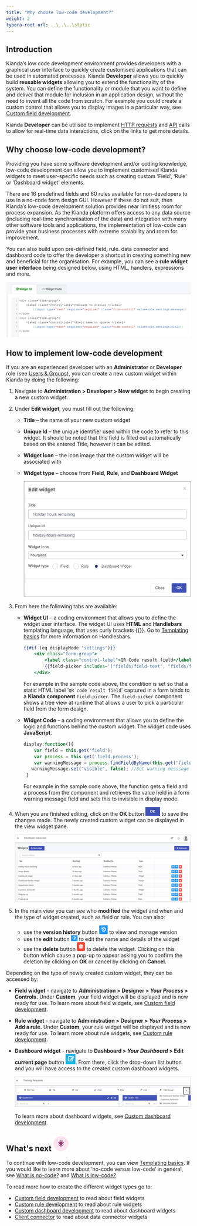 ```yaml
---
title: "Why choose low-code development?"
weight: 2
typora-root-url: ..\..\..\static
---
```


## Introduction

Kianda’s low code development environment provides developers with a graphical user interface to quickly create customised applications that can be used in automated processes. Kianda **Developer** allows you to quickly build **reusable widgets** allowing you to extend the functionality of the system. You can define the functionality or module that you want to define and deliver that module for inclusion in an application design, without the need to invent all the code from scratch. For example you could create a custom control that allows you to display images in a particular way, see [Custom field development](/docs/low-code/field-widget/).

Kianda **Developer** can be utilised to implement [HTTP requests](/docs/low-code/webhooks/) and [API](/docs/apis/) calls to allow for real-time data interactions, click on the links to get more details.


## Why choose low-code development? 

Providing you have some software development and/or coding knowledge, low-code development can allow you to implement customised Kianda widgets to meet user-specific needs such as creating custom ‘Field’, ‘Rule’ or ‘Dashboard widget’ elements.

There are 16 predefined fields and 60 rules available for non-developers to use in a no-code form design GUI. However if these do not suit, then Kianda’s low-code development solution provides near limitless room for process expansion. As the Kianda platform offers access to any data source (including real-time synchronisation of the data) and integration with many other software tools and applications, the implementation of low-code can provide your business processes with extreme scalability and room for improvement.

You can also build upon pre-defined field, rule. data connector and dashboard code to offer the developer a shortcut in creating something new and beneficial for the organisation. For example, you can see a **rule widget user interface** being designed below, using HTML, handlers, expressions and more.

![Rule widget UI](/images/rulewidgetui150.PNG) 



## How to implement low-code development 

If you are an experienced developer with an **Administrator** or **Developer** role (see [Users & Groups](/docs/platform/administration/users/)), you can create a new custom widget within Kianda by doing the following: 

1. Navigate to **Administration > Developer > New widget** to begin creating a new custom widget.

2. Under **Edit widget**, you must fill out the following: 

   * **Title** – the name of your new custom widget

   * **Unique Id** – the unique identifier used within the code to refer to this widget. It should be noted that this field is filled out automatically based on the entered Title, however it can be edited.

   * **Widget Icon** – the icon image that the custom widget will be associated with

   * **Widget type** – choose from **Field**, **Rule**, and **Dashboard Widget**

     ![Edit widget screen](/images/dashboard-widget-holiday.jpg) 

3. From here the following tabs are available:
   * **Widget UI** – a coding environment that allows you to define the widget user interface. The widget UI uses **HTML** and **Handlebars** templating language,  that uses curly brackets {{}}. Go to [Templating basics](/docs/low-code/templating-basics/) for more information on Handlesbars.

     ```handlebars
     {{#if (eq displayMode "settings")}}
         <div class="form-group">
             <label class="control-label">QR Code result field</label>
             {{field-picker includes='["fields/field-text", "fields/field-textbox"]' required=true process=process value=field.settings.resultField}}
         </div>
     ```

     For example in the sample code above, the condition is set so that a static HTML label '`QR code result field`' captured in a form binds to a **Kianda component** `field-picker`. The `field-picker` component shows a tree view at runtime that allows a user to pick a particular field from the form design. 

   * **Widget Code** – a coding environment that allows you to define the logic and functions behind the custom widget. The widget code uses **JavaScript**.

     ```javascript
     display:function(){
         var field = this.get('field');
         var process = this.get('field.process');
         var warningMessage = process.findFieldByName(this.get("field.settings.warningMessage.name")); //Retrieve the warning message field
     	warningMessage.set("visible", false); //Set warning messsage field to invisible as we are in display mode
      }
     ```

     For example in the sample code above, the function gets a field and a process from the component and retrieves the value held in a form warning message field and sets this to invisible in display mode. 

4. When you are finished editing, click on the **OK** button ![update button](/images/ok.png) to save the changes made. The newly created custom widget can be displayed in the view widget pane. 

   ![Main widget view](/images/developer-resources-view.jpg)

5. In the main view you can see who **modified** the widget and when and the type of widget created, such as field or rule. You can also:

   - use the **version history** button ![version history button](/images/version-history-btn.jpg) to view and manage version
   - use the **edit** button ![Edit widget button](/images/edit-widget-button.jpg) to edit the name and details of the widget
   - use the **delete** button ![delete button](/images/delete-btn.jpg) to delete the widget. Clicking on this button which cause a pop-up to appear asking you to confirm the deletion by clicking on **OK** or cancel by clicking on **Cancel**.

Depending on the type of newly created custom widget, they can be accessed by:

* **Field widget** - navigate to **Administration > Designer > *Your Process* > Controls.** Under **Custom**, your field widget will be displayed and is now ready for use. To learn more about field widgets, see [Custom field development](/docs/low-code/field-widget/).

* **Rule widget** - navigate to **Administration > Designer > *Your Process* > Add a rule.** Under **Custom**, your rule widget will be displayed and is now ready for use. To learn more about rule widgets, see [Custom rule development](/docs/low-code/rule-widget/).

* **Dashboard widget** - navigate to **Dashboard > *Your Dashboard* > Edit current page** button ![edit current page button](/images/edit_orig.png). From there, click the drop-down list button and you will have access to the created custom dashboard widgets. 

  ![Custom dashboard widgets drop-down list](/images/custom-dashboard-widgets.jpg)
  
  To learn more about dashboard widgets, see [Custom dashboard development](/docs/low-code/dashboard-widget/).
  
  



## What's next ![Idea icon](/images/18.png)

To continue with low-code development, you can view [Templating basics](/docs/low-code/templating-basics/). If you would like to learn more about ‘no-code versus low-code’ in general, see [What is no-code?](/docs/getting-started/welcome/no-code/) and [What is low-code?](/docs/getting-started/welcome/low-code/). 

To read more how to create the different widget types go to:

- [Custom field development](/docs/low-code/field-widget/) to read about field widgets
- [Custom rule development](/docs/low-code/rule-widget/) to read about rule widgets
- [Custom dashboard development](/docs/low-code/dashboard-widget/) to read about dashboard widgets
- [Client connector](/docs/low-code/client-connector/) to read about data connector widgets



